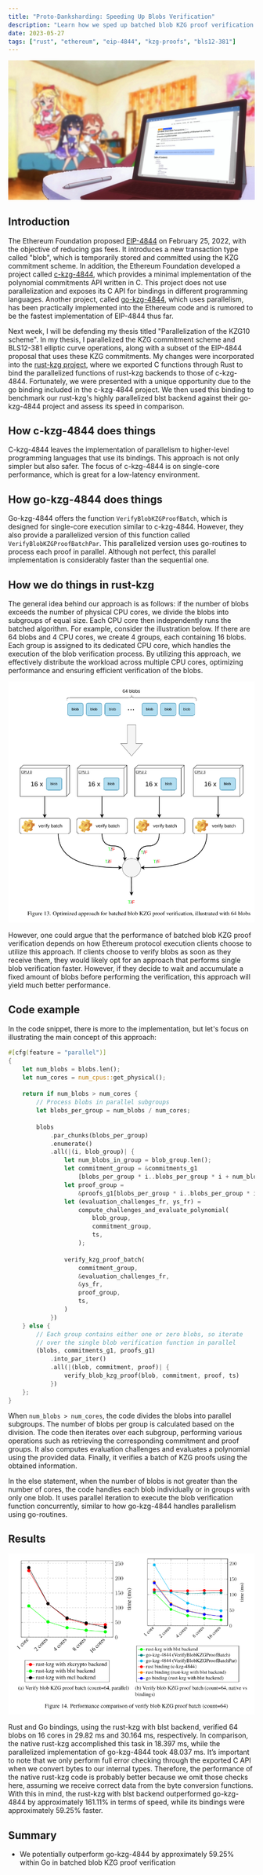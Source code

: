 ```yaml
---
title: "Proto-Danksharding: Speeding Up Blobs Verification"
description: "Learn how we sped up batched blob KZG proof verification by 161.11%"
date: 2023-05-27
tags: ["rust", "ethereum", "eip-4844", "kzg-proofs", "bls12-381"]
---
```


![protodanksharding](/post-images/protodanksharding.jpg)

## Introduction

The Ethereum Foundation proposed <highlight>[EIP-4844](https://eips.ethereum.org/EIPS/eip-4844)</highlight> on February 25, 2022, with the objective of reducing gas fees. It introduces a new transaction type called "blob", which is temporarily stored and committed using the KZG commitment scheme. In addition, the Ethereum Foundation developed a project called <highlight>[c-kzg-4844](https://github.com/ethereum/c-kzg-4844)</highlight>, which provides a minimal implementation of the polynomial commitments API written in C. This project does not use parallelization and exposes its C API for bindings in different programming languages. Another project, called <highlight>[go-kzg-4844](https://github.com/crate-crypto/go-kzg-4844)</highlight>, which uses parallelism, has been practically implemented into the Ethereum code and is rumored to be the fastest implementation of EIP-4844 thus far.

Next week, I will be defending my thesis titled "Parallelization of the KZG10 scheme". In my thesis, I parallelized the KZG commitment scheme and BLS12-381 elliptic curve operations, along with a subset of the EIP-4844 proposal that uses these KZG commitments. My changes were incorporated into the <highlight>[rust-kzg project](https://github.com/grandinetech/rust-kzg)</highlight>, where we exported C functions through Rust to bind the parallelized functions of rust-kzg backends to those of c-kzg-4844. Fortunately, we were presented with a unique opportunity due to the go binding included in the c-kzg-4844 project. We then used this binding to benchmark our rust-kzg's highly parallelized blst backend against their go-kzg-4844 project and assess its speed in comparison.

## How c-kzg-4844 does things

C-kzg-4844 leaves the implementation of parallelism to higher-level programming languages that use its bindings. This approach is not only simpler but also safer. The focus of c-kzg-4844 is on single-core performance, which is great for a low-latency environment.

## How go-kzg-4844 does things

Go-kzg-4844 offers the function `VerifyBlobKZGProofBatch`, which is designed for single-core execution similar to c-kzg-4844. However, they also provide a parallelized version of this function called `VerifyBlobKZGProofBatchPar`. This parallelized version uses go-routines to process each proof in parallel. Although not perfect, this parallel implementation is considerably faster than the sequential one.

## How we do things in rust-kzg

The general idea behind our approach is as follows: if the number of blobs exceeds the number of physical CPU cores, we divide the blobs into subgroups of equal size. Each CPU core then independently runs the batched algorithm. For example, consider the illustration below. If there are 64 blobs and 4 CPU cores, we create 4 groups, each containing 16 blobs. Each group is assigned to its dedicated CPU core, which handles the execution of the blob verification process. By utilizing this approach, we effectively distribute the workload across multiple CPU cores, optimizing performance and ensuring efficient verification of the blobs.

![batched-blob-verification-process](/post-images/batched-blob-verification-approach.png)

However, one could argue that the performance of batched blob KZG proof verification depends on how Ethereum protocol execution clients choose to utilize this approach. If clients choose to verify blobs as soon as they receive them, they would likely opt for an approach that performs single blob verification faster. However, if they decide to wait and accumulate a fixed amount of blobs before performing the verification, this approach will yield much better performance.

## Code example

In the code snippet, there is more to the implementation, but let's focus on illustrating the main concept of this approach:

```rust
#[cfg(feature = "parallel")]
{
    let num_blobs = blobs.len();
    let num_cores = num_cpus::get_physical();

    return if num_blobs > num_cores {
        // Process blobs in parallel subgroups
        let blobs_per_group = num_blobs / num_cores;

        blobs
            .par_chunks(blobs_per_group)
            .enumerate()
            .all(|(i, blob_group)| {
                let num_blobs_in_group = blob_group.len();
                let commitment_group = &commitments_g1
                    [blobs_per_group * i..blobs_per_group * i + num_blobs_in_group];
                let proof_group =
                    &proofs_g1[blobs_per_group * i..blobs_per_group * i + num_blobs_in_group];
                let (evaluation_challenges_fr, ys_fr) =
                    compute_challenges_and_evaluate_polynomial(
                        blob_group,
                        commitment_group,
                        ts,
                    );

                verify_kzg_proof_batch(
                    commitment_group,
                    &evaluation_challenges_fr,
                    &ys_fr,
                    proof_group,
                    ts,
                )
            })
    } else {
        // Each group contains either one or zero blobs, so iterate
        // over the single blob verification function in parallel
        (blobs, commitments_g1, proofs_g1)
            .into_par_iter()
            .all(|(blob, commitment, proof)| {
                verify_blob_kzg_proof(blob, commitment, proof, ts)
            })
    };
}
```

When `num_blobs > num_cores`, the code divides the blobs into parallel subgroups. The number of blobs per group is calculated based on the division. The code then iterates over each subgroup, performing various operations such as retrieving the corresponding commitment and proof groups. It also computes evaluation challenges and evaluates a polynomial using the provided data. Finally, it verifies a batch of KZG proofs using the obtained information.

In the else statement, when the number of blobs is not greater than the number of cores, the code handles each blob individually or in groups with only one blob. It uses parallel iteration to execute the blob verification function concurrently, similar to how go-kzg-4844 handles parallelism using go-routines.

## Results

![batched-blob-verification-results](/post-images/batched-blob-verification-results.png)

Rust and Go bindings, using the rust-kzg with blst backend, verified 64 blobs on 16 cores in 29.82 ms and 30.164 ms, respectively. In comparison, the native rust-kzg accomplished this task in 18.397 ms, while the parallelized implementation of go-kzg-4844 took 48.037 ms. It’s important to note that we only perform full error checking through the exported C API when we convert bytes to our internal types. Therefore, the performance of the native rust-kzg code is probably better because we omit those checks here, assuming we receive correct data from the byte conversion functions. With this in mind, the <highlight>rust-kzg with blst backend outperformed go-kzg-4844 by approximately 161.11% in terms of speed, while its bindings were approximately 59.25% faster</highlight>. 

## Summary

* We potentially outperform go-kzg-4844 by approximately 59.25% within Go in batched blob KZG proof verification
